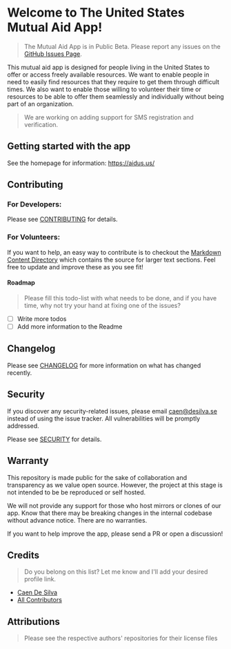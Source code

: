 # Welcome to The United States Mutual Aid App!

> The Mutual Aid App is in Public Beta. Please report any issues on the [GitHub Issues Page](https://github.com/caendesilva/mutual-aid-app/issues).

This mutual aid app is designed for people living in the United States to offer or access freely available resources. We want to enable people in need to easily find resources that they require to get them through difficult times. We also want to enable those willing to volunteer their time or resources to be able to offer them seamlessly and individually without being part of an organization.

> We are working on adding support for SMS registration and verification.

## Getting started with the app
See the homepage for information: https://aidus.us/

## Contributing
### For Developers:
Please see [CONTRIBUTING](CONTRIBUTING.md) for details.

### For Volunteers:
If you want to help, an easy way to contribute is to checkout the [Markdown Content Directory](https://github.com/caendesilva/mutual-aid-app/tree/master/resources/markdown/content) which contains the source for larger text sections. Feel free to update and improve these as you see fit!
#### Roadmap
> Please fill this todo-list with what needs to be done, and if you have time, why not try your hand at fixing one of the issues?
- [ ] Write more todos
- [ ] Add more information to the Readme

## Changelog
Please see [CHANGELOG](CHANGELOG.md) for more information on what has changed recently.

## Security

If you discover any security-related issues, please email caen@desilva.se instead of using the issue tracker.
All vulnerabilities will be promptly addressed.

Please see [SECURITY](SECURITY.md) for details.

## Warranty
This repository is made public for the sake of collaboration and transparency as we value open source. However, the project at this stage is not intended to be be reproduced or self hosted. 

We will not provide any support for those who host mirrors or clones of our app. Know that there may be breaking changes in the internal codebase without advance notice. There are no warranties.

If you want to help improve the app, please send a PR or open a discussion!

## Credits
> Do you belong on this list? Let me know and I'll add your desired profile link.
-   [Caen De Silva](https://github.com/caendesilva)
-   [All Contributors](../../contributors)

<!-- ## License -->
<!-- The MIT License (MIT). Please see [License File](LICENSE.md) for more information. -->

## Attributions
> Please see the respective authors' repositories for their license files
